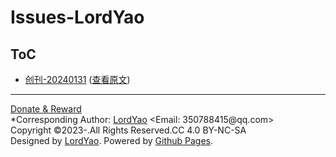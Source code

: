 # Issues-LordYao

## ToC

- [创刊-20240131](https://yaoqs.github.io/Issues-LordYao/创刊-20240131)  ([查看原文](https://github.com/yaoqs/Issues-LordYao/issues/1))

<!--JQuery-->
<script type="text/javascript" src="https://cdn.staticfile.org/jquery/3.7.0/jquery.min.js"></script>
<script type="text/javascript" src="https://cdn.staticfile.org/jquery.qrcode/1.0/jquery.qrcode.min.js"></script>

<!--d3js-->
<script src="https://d3js.org/d3.v7.min.js"></script>
<footer>
    <hr />
    <span id="donate"><a href="https://yaoqs.github.io/Donate" title="大吉大利 今晚吃鸡">Donate & Reward </a></span><br />
    <span>*Corresponding Author: <a id="author" href="https://github.com/yaoqs">LordYao</a> &lt;Email:
        350788415@qq.com&gt;<br />
        Copyright &copy;2023-<span id="year"></span>.All Rights Reserved.CC 4.0 BY-NC-SA</span><br />
    <span> Designed by <a href="https://yaoqs.github.io" target="_blank">LordYao</a>.</span>
    Powered by <a href="https://pages.github.com/" target="_blank">Github Pages</a>.
    <div id="qrcode"></div>
    <p>
        <script type="text/javascript" src="https://cdn.jsdelivr.net/gh/yaoqs/donate-plugin/zanzhu_yaoqs.min.js"></script>
        <script>
            $(function () {
                new Rewardtip(
                    {
                        "tiptext": "谢谢支持/Thanks...",
                        "tipimg": { img: "/images/ali.gif", width: "50px", height: "50px" },  //可选
                        "more": "https://yaoqs.github.io/Donate",
                        "tipshow": "<img src='/images/ali.gif'/>",                     //可选
                        "list": [
                            { name: "微信收款码", qrimg: "/images/微信收款码.png" },
                            { name: "微信打赏码", qrimg: "/images/微信打赏码.png" },
                            { name: "支付宝收款码", qrimg: "/images/支付宝收款码.jpg" },
                            { name: "支付宝红包码", qrimg: "/images/支付宝红包码.jpg" }
                        ],
                        "link": [
                            { name: "paypal", desc: "paypal.me/LordYao", link: "https://www.paypal.com/cgi-bin/webscr?cmd=_xclick&business=243292490@qq.com&currency_code=USD&amount=1&return=http://yaoqs.github.com/about&item_name=LordYao%27s%20Blog&undefined_quantity=1" }
                        ]/*,
                      fn:(function(){
                          return alert("解放思想，发展生产力");
                      })()*/
                    });
            })

            jQuery(document).ready(() => {
                d3.select("body").select("#year").text(() => { return new Date(Date.now()).getFullYear() })
                d3.select("body").select("footer").append("div").attr("id", "qrcode")
                $('footer > #qrcode').qrcode({ width: 173, height: 173, text: document.URL })
            })
        </script>
</footer>